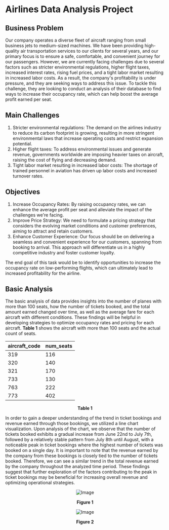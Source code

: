 # Airlines Data Analysis Project

## Business Problem
Our company operates a diverse fleet of aircraft ranging from small business jets to medium-sized machines. We have been providing high-quality air transportation services to our clients for several years, and our primary focus is to ensure a safe, comfortable, and convenient journey for our passengers. However, we are currently facing challenges due to several factors such as stricter environmental regulations, higher flight taxes, increased interest rates, rising fuel prices, and a tight labor market resulting in increased labor costs. As a result, the company's profitability is under pressure, and they are seeking ways to address this issue. To tackle this challenge, they are looking to conduct an analysis of their database to find ways to increase their occupancy rate, which can help boost the average profit earned per seat.

## Main Challenges
1. Stricter environmental regulations: The demand on the airlines industry to reduce its carbon footprint is growing, resulting in more stringent environmental laws that increase operating costs and restrict expansion potential.
2. Higher flight taxes: To address environmental issues and generate revenue, governments worldwide are imposing heavier taxes on aircraft, raising the cost of flying and decreasing demand.
3. Tight labor market resulting in increased labor costs: The shortage of trained personnel in aviation has driven up labor costs and increased turnover rates.

## Objectives
1. Increase Occupancy Rates: By raising occupancy rates, we can enhance the average profit per seat and alleviate the impact of the challenges we're facing.
2. Improve Price Strategy: We need to formulate a pricing strategy that considers the evolving market conditions and customer preferences, aiming to attract and retain customers.
3. Enhance Customer Experience: Our focus should be on delivering a seamless and convenient experience for our customers, spanning from booking to arrival. This approach will differentiate us in a highly competitive industry and foster customer loyalty.

The end goal of this task would be to identify opportunities to increase the occupancy rate on low-performing flights, which can ultimately lead to increased profitability for the airline.

## Basic Analysis
The basic analysis of data provides insights into the number of planes with more than 100 seats, how the number of tickets booked, and the total amount earned changed over time, as well as the average fare for each aircraft with different conditions. These findings will be helpful in developing strategies to optimize occupancy rates and pricing for each aircraft. **Table 1** shows the aircraft with more than 100 seats and the actual count of seats.

<div align="center">

| aircraft_code | num_seats |
|---------------|-----------|
| 319           | 116       |
| 320           | 140       |
| 321           | 170       |
| 733           | 130       |
| 763           | 222       |
| 773           | 402       |

**Table 1**

</div>

In order to gain a deeper understanding of the trend in ticket bookings and revenue earned through those bookings, we utilized a line chart visualization. Upon analysis of the chart, we observe that the number of tickets booked exhibits a gradual increase from June 22nd to July 7th, followed by a relatively stable pattern from July 8th until August, with a noticeable peak in ticket bookings where the highest number of tickets was booked on a single day. It is important to note that the revenue earned by the company from these bookings is closely tied to the number of tickets booked. Therefore, we can see a similar trend in the total revenue earned by the company throughout the analyzed time period. These findings suggest that further exploration of the factors contributing to the peak in ticket bookings may be beneficial for increasing overall revenue and optimizing operational strategies.

<div align="center">

![Image](https://i.ibb.co/whN1cvF/Image-1.png)

**Figure 1**
</div>

<div align="center">

![Image](https://i.ibb.co/Jxy2rJ7/Image-3.png)

**Figure 2**
</div>



















                                                                                        
